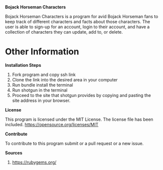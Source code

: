 **Bojack Horseman Characters** 

Bojack Horseman Characters is a program for avid Bojack Horseman fans to keep track of different characters and facts about those characters. The user is able to sign-up for an account, login to their account, and have a collection of characters they can update, add to, or delete.


# Other Information

**Installation Steps**
1. Fork program and copy ssh link
2. Clone the link into the desired area in your computer
3. Run bundle install the terminal
4. Run shotgun in the terminal
5. Proceed to the site that shotgun provides by copying and pasting         the site address in your browser.


**License**

This program is licensed under the MIT License. The license file has been included. https://opensource.org/licenses/MIT


**Contribute**

To contribute to this program submit or a pull request or a new issue.


**Sources**
1. https://rubygems.org/
